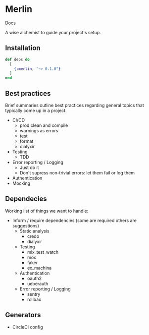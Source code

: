 # Merlin

[Docs](https://hexdocs.pm/merlin)

A wise alchemist to guide your project's setup.

## Installation

```elixir
def deps do
  [
    {:merlin, "~> 0.1.0"}
  ]
end
```

## Best practices

Brief summaries outline best practices regarding general topics that typically come up in a project.

- CI/CD
  - prod clean and compile
  - warnings as errors
  - test
  - format
  - dialyxir
- Testing
  - TDD
- Error reporting / Logging
  - Just do it
  - Don't supress non-trivial errors: let them fail or log them
- Authentication
- Mocking

## Dependecies

Working list of things we want to handle:

- Inform / require dependencies (some are required others are suggestions)
  - Static analysis
    - credo
    - dialyxir
  - Testing
    - mix_test_watch
    - mox
    - faker
    - ex_machina
  - Authentication
    - oauth2
    - ueberauth
  - Error reporting / Logging
    - sentry
    - rollbax

## Generators

- CircleCI config
